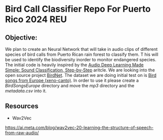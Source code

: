 # Bird Call Classifier Repo For Puerto Rico 2024 REU

## Objective:
We plan to create an Neural Network that will take in audio clips of different species of bird calls from Puerto Rican rain forest to classify them. T
his will be used to identify the biodiversity inorder to monitor endangered species. The initial code is heavily inspired by the [Audio Deep Learning Made Simple: Sound Classification, Step-by-Step](https://towardsdatascience.com/audio-deep-learning-made-simple-sound-classification-step-by-step-cebc936bbe5) aritcle. We are looking into the open source project [BirdNet](https://github.com/kahst/BirdNET-Analyzer). The dataset we are doing initial test on is [Bird songs from Europe (xeno-canto)](https://www.kaggle.com/datasets/monogenea/birdsongs-from-europe/data). In order to use it please create a *BirdSongsEurope* directory and move the *mp3* directory and the *metadata.csv* into it.

## Resources

- Wav2Vec

https://ai.meta.com/blog/wav2vec-20-learning-the-structure-of-speech-from-raw-audio/
